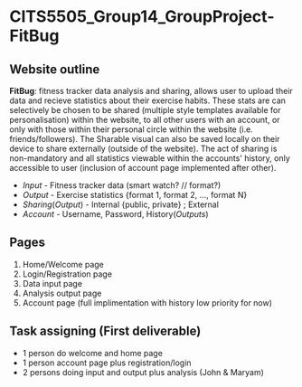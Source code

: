 ﻿# CITS5505_Group14_GroupProject- FitBug
## Website outline 
**FitBug**: fitness tracker data analysis and sharing, allows user to upload their data and recieve statistics about their exercise habits. These stats are can selectively be chosen to be shared (multiple style templates available for personalisation) within the website, to all other users with an account, or only with those within their personal circle within the website (i.e. friends/followers). The Sharable visual can also be saved locally on their device to share externally (outside of the website). The act of sharing is non-mandatory and all statistics viewable within the accounts' history, only accessible to user (inclusion of account page implemented after other).

- *Input* - Fitness tracker data (smart watch? // format?)
- *Output* - Exercise statistics {format 1, format 2, ..., format N}
- *Sharing*(*Output*) - Internal {public, private} ; External 
- *Account* - Username, Password, History(*Outputs*)

## Pages
1. Home/Welcome page
2. Login/Registration page
3. Data input page
4. Analysis output page
5. Account page  (full implimentation with history low priority for now)


## Task assigning (First deliverable)
- 1 person do welcome and home page
- 1 person account page plus registration/login
- 2 persons doing input and output plus analysis (John & Maryam)
